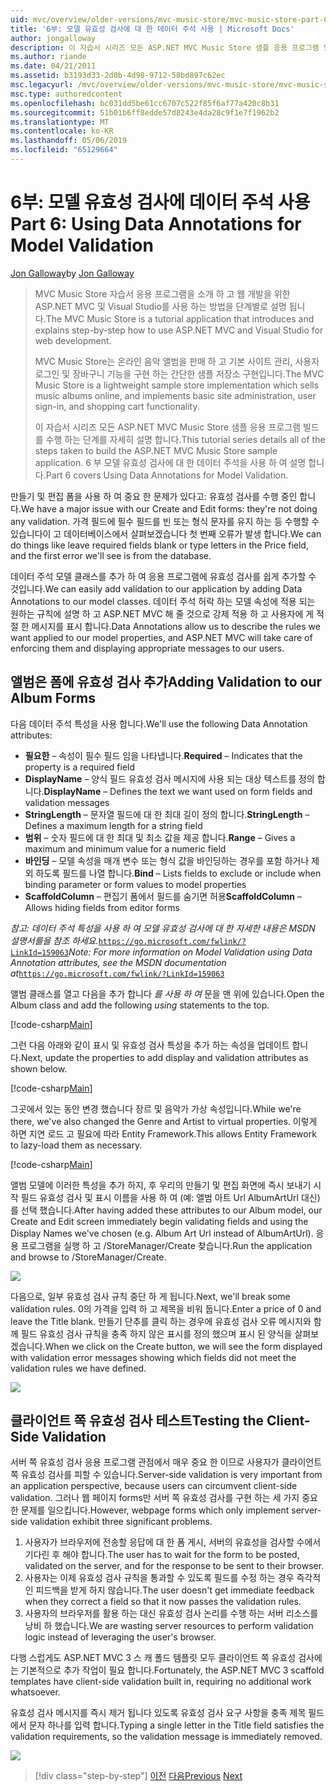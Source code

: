 ```yaml
---
uid: mvc/overview/older-versions/mvc-music-store/mvc-music-store-part-6
title: '6부: 모델 유효성 검사에 대 한 데이터 주석 사용 | Microsoft Docs'
author: jongalloway
description: 이 자습서 시리즈 모든 ASP.NET MVC Music Store 샘플 응용 프로그램 빌드를 수행 하는 단계를 자세히 설명 합니다. 6 부에서는 V 모델에 대 한 데이터 주석 사용을 설명 하는 중...
ms.author: riande
ms.date: 04/21/2011
ms.assetid: b3193d33-2d0b-4d98-9712-58bd897c62ec
msc.legacyurl: /mvc/overview/older-versions/mvc-music-store/mvc-music-store-part-6
msc.type: authoredcontent
ms.openlocfilehash: bc031dd5be61cc6707c522f85f6af77a420c8b31
ms.sourcegitcommit: 51b01b6ff8edde57d8243e4da28c9f1e7f1962b2
ms.translationtype: MT
ms.contentlocale: ko-KR
ms.lasthandoff: 05/06/2019
ms.locfileid: "65129664"
---
```

# <a name="part-6-using-data-annotations-for-model-validation"></a><span data-ttu-id="30de8-104">6부: 모델 유효성 검사에 데이터 주석 사용</span><span class="sxs-lookup"><span data-stu-id="30de8-104">Part 6: Using Data Annotations for Model Validation</span></span>

<span data-ttu-id="30de8-105">[Jon Galloway](https://github.com/jongalloway)</span><span class="sxs-lookup"><span data-stu-id="30de8-105">by [Jon Galloway](https://github.com/jongalloway)</span></span>

> <span data-ttu-id="30de8-106">MVC Music Store 자습서 응용 프로그램을 소개 하 고 웹 개발을 위한 ASP.NET MVC 및 Visual Studio를 사용 하는 방법을 단계별로 설명 됩니다.</span><span class="sxs-lookup"><span data-stu-id="30de8-106">The MVC Music Store is a tutorial application that introduces and explains step-by-step how to use ASP.NET MVC and Visual Studio for web development.</span></span>  
>   
> <span data-ttu-id="30de8-107">MVC Music Store는 온라인 음악 앨범을 판매 하 고 기본 사이트 관리, 사용자 로그인 및 장바구니 기능을 구현 하는 간단한 샘플 저장소 구현입니다.</span><span class="sxs-lookup"><span data-stu-id="30de8-107">The MVC Music Store is a lightweight sample store implementation which sells music albums online, and implements basic site administration, user sign-in, and shopping cart functionality.</span></span>  
>   
> <span data-ttu-id="30de8-108">이 자습서 시리즈 모든 ASP.NET MVC Music Store 샘플 응용 프로그램 빌드를 수행 하는 단계를 자세히 설명 합니다.</span><span class="sxs-lookup"><span data-stu-id="30de8-108">This tutorial series details all of the steps taken to build the ASP.NET MVC Music Store sample application.</span></span> <span data-ttu-id="30de8-109">6 부 모델 유효성 검사에 대 한 데이터 주석을 사용 하 여 설명 합니다.</span><span class="sxs-lookup"><span data-stu-id="30de8-109">Part 6 covers Using Data Annotations for Model Validation.</span></span>

<span data-ttu-id="30de8-110">만들기 및 편집 폼을 사용 하 여 중요 한 문제가 있다고: 유효성 검사를 수행 중인 합니다.</span><span class="sxs-lookup"><span data-stu-id="30de8-110">We have a major issue with our Create and Edit forms: they're not doing any validation.</span></span> <span data-ttu-id="30de8-111">가격 필드에 필수 필드를 빈 또는 형식 문자를 유지 하는 등 수행할 수 있습니다이 고 데이터베이스에서 살펴보겠습니다 첫 번째 오류가 발생 합니다.</span><span class="sxs-lookup"><span data-stu-id="30de8-111">We can do things like leave required fields blank or type letters in the Price field, and the first error we'll see is from the database.</span></span>

<span data-ttu-id="30de8-112">데이터 주석 모델 클래스를 추가 하 여 응용 프로그램에 유효성 검사를 쉽게 추가할 수 것입니다.</span><span class="sxs-lookup"><span data-stu-id="30de8-112">We can easily add validation to our application by adding Data Annotations to our model classes.</span></span> <span data-ttu-id="30de8-113">데이터 주석 허락 하는 모델 속성에 적용 되는 원하는 규칙에 설명 하 고 ASP.NET MVC 해 줄 것으로 강제 적용 하 고 사용자에 게 적절 한 메시지를 표시 합니다.</span><span class="sxs-lookup"><span data-stu-id="30de8-113">Data Annotations allow us to describe the rules we want applied to our model properties, and ASP.NET MVC will take care of enforcing them and displaying appropriate messages to our users.</span></span>

## <a name="adding-validation-to-our-album-forms"></a><span data-ttu-id="30de8-114">앨범은 폼에 유효성 검사 추가</span><span class="sxs-lookup"><span data-stu-id="30de8-114">Adding Validation to our Album Forms</span></span>

<span data-ttu-id="30de8-115">다음 데이터 주석 특성을 사용 합니다.</span><span class="sxs-lookup"><span data-stu-id="30de8-115">We'll use the following Data Annotation attributes:</span></span>

- <span data-ttu-id="30de8-116">**필요한** – 속성이 필수 필드 임을 나타냅니다.</span><span class="sxs-lookup"><span data-stu-id="30de8-116">**Required** – Indicates that the property is a required field</span></span>
- <span data-ttu-id="30de8-117">**DisplayName** – 양식 필드 유효성 검사 메시지에 사용 되는 대상 텍스트를 정의 합니다.</span><span class="sxs-lookup"><span data-stu-id="30de8-117">**DisplayName** – Defines the text we want used on form fields and validation messages</span></span>
- <span data-ttu-id="30de8-118">**StringLength** – 문자열 필드에 대 한 최대 길이 정의 합니다.</span><span class="sxs-lookup"><span data-stu-id="30de8-118">**StringLength** – Defines a maximum length for a string field</span></span>
- <span data-ttu-id="30de8-119">**범위** – 숫자 필드에 대 한 최대 및 최소 값을 제공 합니다.</span><span class="sxs-lookup"><span data-stu-id="30de8-119">**Range** – Gives a maximum and minimum value for a numeric field</span></span>
- <span data-ttu-id="30de8-120">**바인딩** – 모델 속성을 매개 변수 또는 형식 값을 바인딩하는 경우를 포함 하거나 제외 하도록 필드를 나열 합니다.</span><span class="sxs-lookup"><span data-stu-id="30de8-120">**Bind** – Lists fields to exclude or include when binding parameter or form values to model properties</span></span>
- <span data-ttu-id="30de8-121">**ScaffoldColumn** – 편집기 폼에서 필드를 숨기면 허용</span><span class="sxs-lookup"><span data-stu-id="30de8-121">**ScaffoldColumn** – Allows hiding fields from editor forms</span></span>

<span data-ttu-id="30de8-122">*참고: 데이터 주석 특성을 사용 하 여 모델 유효성 검사에 대 한 자세한 내용은 MSDN 설명서를을 참조 하세요.*[`https://go.microsoft.com/fwlink/?LinkId=159063`](https://go.microsoft.com/fwlink/?LinkId=159063)</span><span class="sxs-lookup"><span data-stu-id="30de8-122">*Note: For more information on Model Validation using Data Annotation attributes, see the MSDN documentation at*[`https://go.microsoft.com/fwlink/?LinkId=159063`](https://go.microsoft.com/fwlink/?LinkId=159063)</span></span>

<span data-ttu-id="30de8-123">앨범 클래스를 열고 다음을 추가 합니다 *를 사용 하 여* 문을 맨 위에 있습니다.</span><span class="sxs-lookup"><span data-stu-id="30de8-123">Open the Album class and add the following *using* statements to the top.</span></span>

[!code-csharp[Main](mvc-music-store-part-6/samples/sample1.cs)]

<span data-ttu-id="30de8-124">그런 다음 아래와 같이 표시 및 유효성 검사 특성을 추가 하는 속성을 업데이트 합니다.</span><span class="sxs-lookup"><span data-stu-id="30de8-124">Next, update the properties to add display and validation attributes as shown below.</span></span>

[!code-csharp[Main](mvc-music-store-part-6/samples/sample2.cs)]

<span data-ttu-id="30de8-125">그곳에서 있는 동안 변경 했습니다 장르 및 음악가 가상 속성입니다.</span><span class="sxs-lookup"><span data-stu-id="30de8-125">While we're there, we've also changed the Genre and Artist to virtual properties.</span></span> <span data-ttu-id="30de8-126">이렇게 하면 지연 로드 고 필요에 따라 Entity Framework.</span><span class="sxs-lookup"><span data-stu-id="30de8-126">This allows Entity Framework to lazy-load them as necessary.</span></span>

[!code-csharp[Main](mvc-music-store-part-6/samples/sample3.cs)]

<span data-ttu-id="30de8-127">앨범 모델에 이러한 특성을 추가 하지, 후 우리의 만들기 및 편집 화면에 즉시 보내기 시작 필드 유효성 검사 및 표시 이름을 사용 하 여 (예: 앨범 아트 Url AlbumArtUrl 대신)를 선택 했습니다.</span><span class="sxs-lookup"><span data-stu-id="30de8-127">After having added these attributes to our Album model, our Create and Edit screen immediately begin validating fields and using the Display Names we've chosen (e.g. Album Art Url instead of AlbumArtUrl).</span></span> <span data-ttu-id="30de8-128">응용 프로그램을 실행 하 고 /StoreManager/Create 찾습니다.</span><span class="sxs-lookup"><span data-stu-id="30de8-128">Run the application and browse to /StoreManager/Create.</span></span>

![](mvc-music-store-part-6/_static/image1.png)

<span data-ttu-id="30de8-129">다음으로, 일부 유효성 검사 규칙 중단 하 게 됩니다.</span><span class="sxs-lookup"><span data-stu-id="30de8-129">Next, we'll break some validation rules.</span></span> <span data-ttu-id="30de8-130">0의 가격을 입력 하 고 제목을 비워 둡니다.</span><span class="sxs-lookup"><span data-stu-id="30de8-130">Enter a price of 0 and leave the Title blank.</span></span> <span data-ttu-id="30de8-131">만들기 단추를 클릭 하는 경우에 유효성 검사 오류 메시지와 함께 필드 유효성 검사 규칙을 충족 하지 않은 표시를 정의 했으며 표시 된 양식을 살펴보겠습니다.</span><span class="sxs-lookup"><span data-stu-id="30de8-131">When we click on the Create button, we will see the form displayed with validation error messages showing which fields did not meet the validation rules we have defined.</span></span>

![](mvc-music-store-part-6/_static/image2.png)

## <a name="testing-the-client-side-validation"></a><span data-ttu-id="30de8-132">클라이언트 쪽 유효성 검사 테스트</span><span class="sxs-lookup"><span data-stu-id="30de8-132">Testing the Client-Side Validation</span></span>

<span data-ttu-id="30de8-133">서버 쪽 유효성 검사 응용 프로그램 관점에서 매우 중요 한 이므로 사용자가 클라이언트 쪽 유효성 검사를 피할 수 있습니다.</span><span class="sxs-lookup"><span data-stu-id="30de8-133">Server-side validation is very important from an application perspective, because users can circumvent client-side validation.</span></span> <span data-ttu-id="30de8-134">그러나 웹 페이지 forms만 서버 쪽 유효성 검사를 구현 하는 세 가지 중요 한 문제를 일으킵니다.</span><span class="sxs-lookup"><span data-stu-id="30de8-134">However, webpage forms which only implement server-side validation exhibit three significant problems.</span></span>

1. <span data-ttu-id="30de8-135">사용자가 브라우저에 전송할 응답에 대 한 폼 게시, 서버의 유효성을 검사할 수에서 기다린 후 해야 합니다.</span><span class="sxs-lookup"><span data-stu-id="30de8-135">The user has to wait for the form to be posted, validated on the server, and for the response to be sent to their browser.</span></span>
2. <span data-ttu-id="30de8-136">사용자는 이제 유효성 검사 규칙을 통과할 수 있도록 필드를 수정 하는 경우 즉각적인 피드백을 받게 하지 않습니다.</span><span class="sxs-lookup"><span data-stu-id="30de8-136">The user doesn't get immediate feedback when they correct a field so that it now passes the validation rules.</span></span>
3. <span data-ttu-id="30de8-137">사용자의 브라우저를 활용 하는 대신 유효성 검사 논리를 수행 하는 서버 리소스를 낭비 하 했습니다.</span><span class="sxs-lookup"><span data-stu-id="30de8-137">We are wasting server resources to perform validation logic instead of leveraging the user's browser.</span></span>

<span data-ttu-id="30de8-138">다행 스럽게도 ASP.NET MVC 3 스 캐 폴드 템플릿 모두 클라이언트 쪽 유효성 검사에는 기본적으로 추가 작업이 필요 합니다.</span><span class="sxs-lookup"><span data-stu-id="30de8-138">Fortunately, the ASP.NET MVC 3 scaffold templates have client-side validation built in, requiring no additional work whatsoever.</span></span>

<span data-ttu-id="30de8-139">유효성 검사 메시지를 즉시 제거 됩니다 있도록 유효성 검사 요구 사항을 충족 제목 필드에서 문자 하나를 입력 합니다.</span><span class="sxs-lookup"><span data-stu-id="30de8-139">Typing a single letter in the Title field satisfies the validation requirements, so the validation message is immediately removed.</span></span>

![](mvc-music-store-part-6/_static/image3.png)

> [!div class="step-by-step"]
> <span data-ttu-id="30de8-140">[이전](mvc-music-store-part-5.md)
> [다음](mvc-music-store-part-7.md)</span><span class="sxs-lookup"><span data-stu-id="30de8-140">[Previous](mvc-music-store-part-5.md)
[Next](mvc-music-store-part-7.md)</span></span>
